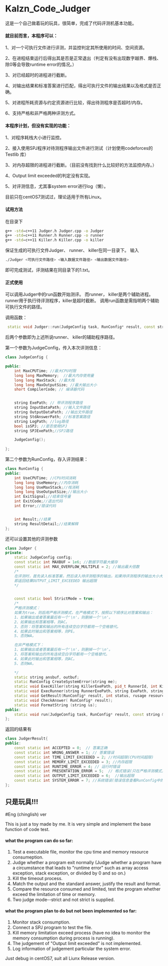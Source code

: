 # Kalzn_Code_Judger
这是一个自己做着玩的玩具，很简单，完成了代码评测机基本功能。
#### 就目前而言，本程序可以：

1、对一个可执行文件进行评测，并监控判定其所使用的时间、空间资源。

2、在进程结束运行后得出其是否是正常退出（判定有没有出现数字越界、爆栈、除0等会导致runtime error的情况。）

3、对已经超时的进程进行截断。

4、对输出结果和标准答案进行匹配，得出可执行文件的输出结果以及格式是否正确。

5、对进程所耗资源与约定资源进行比较，得出待测程序是否超时/内存。

6、支持严格和非严格两种评测方式。

#### 本程序计划，但没有实现的功能：

1、对程序耗栈大小进行监控。

2、接入使用SPJ程序对待测程序输出文件进行测试（计划使用codeforces的Testlib 库）

3、对内存超限的进程进行截断。（目前没有找到什么比较好的方法监控内存。）

4、Output limit exceeded的判定没有实现。

5、对评测信息，尤其事system error进行log（懒）。

目前只在centOS7测试过，理论适用于所有Linux。

#### 试用方法
在目录下
```sh
g++ -std=c++11 Judger.h Judger.cpp -o Judger
g++ -std=c++11 Runner.h Runner.cpp -o runner
g++ -std=c++11 Killer.h Killer.cpp -o killer
```
保证生成的可执行文件Judger、 runner、 killer在同一目录下。
输入
```sh
./Judger <可执行文件路径> <输入数据文件路径> <输出数据文件路径>
```
即可完成测试，评测结果在同目录下的1.txt。


#### 正式使用

可以调用Judger中的run函数开始测评。
而runner， killer是两个辅助进程。runner用于执行待评测程序，killer是超时截断。
调用run函数是需指明两个辅助可执行文件的路径。


调用函数：
```cpp
 static void Judger::run(JudgeConfig task, RunConfig* result, const string & RunnerExePath, const string & KillerExePath);
```
后两个参数即为上述所说runner、 killer的辅助程序路径。

第一个参数为JudgeConfig，传入本次评测信息：
```cpp
class JudgeConfig {

public:
    int MaxCPUTime; //最大CPU时限
    long long MaxMemory;  //最大内存使用量
    long long MaxStack; //最大栈
    long long MaxOutputSize; //最大输出大小
    short CompilerCode; // 编译器代码


    string ExePath; // 带评测程序路径
    string InputDataPath; //输入文件路径
    string OutputDataPath; //输出文件路径
    string StdAnswerPath; //标准答案路径
    string LogPath; //log路径
    bool isSPJ; //是否使用SPJ
    string SPJExePath;//SPJ路径

    JudgeConfig();
    
};
```
第二个参数为RunConfig，存入评测结果：
```cpp
class RunConfig {
public:
    int UseCPUTime; //CPU时间消耗
    long long UseMemory;//内存消耗
    long long UseMaxStack;//栈消耗
    long long UseOutputSize;//输出大小
    int ExitSignal;//结束信号量
    int ExitCode;//退出代码
    int Error;//错误代码


    int Result;//结果
    string ResultDetail;//结果解释
};
```
还可以设置其他的评测参数
```cpp
class Judger {
private:
    static JudgeConfig config;
    const static int MAXBUF = 1e6; //数据字符最大缓存
    const static int MAX_OVERFLOW_MULTIPLE = 2; //输出最大倍数
    /*
    在评测时，首先读入标准答案，然后读入待评测程序的输出，如果待评测程序的输出大小大于标准答案的MAX_OVERFLOW_MULTIPLE倍，
    即返回结果OUTPUT_LIMIT_EXCEEDED 输出超限
    */


    const static bool StrictMode = true;
    /*
    严格评测模式：
    如果为true，则启用严格评测模式，在严格模式下，按照以下顺序比对答案和输出：
    1、如果输出或者答案最后有一个'\n'，则删掉一个'\n'。
    2、如果输出和答案相等，则AC。
    3、否则：将答案和输出的所有连续空白字符都用一个空格替代。
    4、如果此时输出和答案相等，则PE。
    5、否则WA。

    在非严格模式下：
    1、如果输出或者答案最后有一个'\n'，则删掉一个'\n'。
    3、将答案和输出的所有连续空白字符都用一个空格替代。
    4、如果此时输出和答案相等，则AC。
    5、否则WA。

    */
    static string ansbuf, outbuf;
    static RunConfig CreateSystemError(string me);
    static void ExecKiller(string KillerExePath, pid_t RunnerId, int KillTime);
    static void ExecRunner(string RunnerExePath, string ExePath, string InputDataPath, string OutputDataPath);
    static void GetResult(RunConfig* result, int status, rusage resource_usage);
    static void CheckAnswer( RunConfig* result);
    static void FormatString (string &s);
public:
    static void run(JudgeConfig task, RunConfig* result, const string & RunnerExePath, const string & KillerExePath);
};

```
返回的结果有

```cpp
class JudgerResult{
public:
    const static int ACCEPTED = 0;  // 答案正确
    const static int WRONG_ANSWER = 1; // 答案错误
    const static int TIME_LIMIT_EXCEEDED = 2; //时间超限(CPU时间超限)
    const static int MEMORY_LIMIT_EXCEEDED = 3; //内存超限
    const static int RUNTIME_ERROR = 4; // 运行时错误
    const static int PRESENTATION_ERROR = 5;  // 格式错误(只在严格评测模式)
    const static int OUTPUT_LIMIT_EXCEEDED = 6;  //输出超限
    const static int SYSTEM_ERROR = 7; //系统错误(错误信息查看RunConfig中的ResultDetail)
};
```
## 只是玩具!!!

#Eng (chinglish) ver

This is just a toy made by me. It is very simple and implement the base function of code test.

#### what the program can do so far:
1) Test a executable file, monitor the cpu time and memory  resource consumeption.
2) Judge whether a program exit normally (Judge whether a program have a circumstance that leads to "runtime error" such as array access exception, stack exception, or divided by 0 and so on.)
3) Kill the timeout process.
4) Match the output and the standard answer, justify the result and format.
5) Compare the resource consumed and limited, test the program whether exceed the limitation of time or memory.
6) Two judge mode--strict and not strict is supplied.

#### what the program plan to do but not been implemented so far:
1) Monitor stack consumption.
2) Connect a SPJ program to test the file.
3) Kill memory limitation exceed process (have no idea to monitor the memory consumption during process is running).
4) The judgement of "Output limit exceeded" is not implemented.
5) Log information of judgement particular the system error.

Just debug in centOS7, suit all Liunx Release version.
